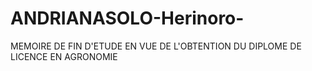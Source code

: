 # ANDRIANASOLO-Herinoro-
MEMOIRE DE FIN D'ETUDE EN VUE DE L'OBTENTION DU DIPLOME DE LICENCE EN AGRONOMIE
